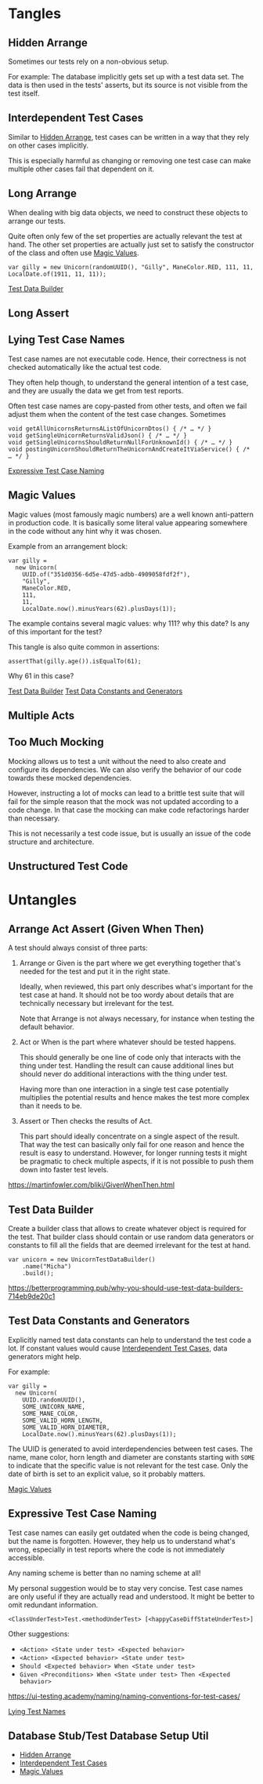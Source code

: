# Tangles

## Hidden Arrange

Sometimes our tests rely on a non-obvious setup.

For example: The database implicitly gets set up with a test data set.
The data is then used in the tests' asserts, but its source is not visible from the test itself.

## Interdependent Test Cases

Similar to [Hidden Arrange](#hidden-arrange), test cases can be written in a way that they rely on other cases implicitly.

This is especially harmful as changing or removing one test case can make multiple other cases fail that dependent on it.

## Long Arrange

When dealing with big data objects, we need to construct these objects to arrange our tests.

Quite often only few of the set properties are actually relevant the test at hand.
The other set properties are actually just set to satisfy the constructor of the class and often use [Magic Values](#magic-values).

```
var gilly = new Unicorn(randomUUID(), "Gilly", ManeColor.RED, 111, 11, LocalDate.of(1911, 11, 11));
```

[Test Data Builder](#test-data-builder)

## Long Assert

## Lying Test Case Names

Test case names are not executable code.
Hence, their correctness is not checked automatically like the actual test code.

They often help though, to understand the general intention of a test case, and they are usually the data we get from test reports.

Often test case names are copy-pasted from other tests, and often we fail adjust them when the content of the test case changes.
Sometimes

```
void getAllUnicornsReturnsAListOfUnicornDtos() { /* … */ }
void getSingleUnicornReturnsValidJson() { /* … */ }
void getSingleUnicornsShouldReturnNullForUnknownId() { /* … */ }
void postingUnicornShouldReturnTheUnicornAndCreateItViaService() { /* … */ }
```

[Expressive Test Case Naming](#expressive-test-case-naming)

## Magic Values

Magic values (most famously magic numbers) are a well known anti-pattern in production code.
It is basically some literal value appearing somewhere in the code without any hint why it was chosen.

Example from an arrangement block:

```
var gilly =
  new Unicorn(
    UUID.of("351d0356-6d5e-47d5-adbb-4909058fdf2f"),
    "Gilly",
    ManeColor.RED,
    111,
    11,
    LocalDate.now().minusYears(62).plusDays(1));
```

The example contains several magic values: why 111? why this date? Is any of this important for the test?

This tangle is also quite common in assertions:

```
assertThat(gilly.age()).isEqualTo(61);
```

Why 61 in this case?

[Test Data Builder](#test-data-builder)
[Test Data Constants and Generators](#test-data-constants-and-generators)

## Multiple Acts

## Too Much Mocking

Mocking allows us to test a unit without the need to also create and configure its dependencies.
We can also verify the behavior of our code towards these mocked dependencies.

However, instructing a lot of mocks can lead to a brittle test suite that will fail for the simple reason that the mock was not updated according to a code change.
In that case the mocking can make code refactorings harder than necessary.

This is not necessarily a test code issue, but is usually an issue of the code structure and architecture.

## Unstructured Test Code

# Untangles

## Arrange Act Assert (Given When Then)

A test should always consist of three parts:

1. Arrange or Given is the part where we get everything together that's needed for the test and put it in the right state.

   Ideally, when reviewed, this part only describes what's important for the test case at hand.
   It should not be too wordy about details that are technically necessary but irrelevant for the test.

   Note that Arrange is not always necessary, for instance when testing the default behavior.

2. Act or When is the part where whatever should be tested happens.

   This should generally be one line of code only that interacts with the thing under test.
   Handling the result can cause additional lines but should never do additional interactions with the thing under test.

   Having more than one interaction in a single test case potentially multiplies the potential results and hence makes the test more complex than it needs to be.

3. Assert or Then checks the results of Act.

   This part should ideally concentrate on a single aspect of the result.
   That way the test can basically only fail for one reason and hence the result is easy to understand.
   However, for longer running tests it might be pragmatic to check multiple aspects, if it is not possible to push them down into faster test levels.

https://martinfowler.com/bliki/GivenWhenThen.html

## Test Data Builder

Create a builder class that allows to create whatever object is required for the test.
That builder class should contain or use random data generators or constants to fill all the fields that are deemed irrelevant for the test at hand.

```
var unicorn = new UnicornTestDataBuilder()
    .name("Micha")
    .build();
```

https://betterprogramming.pub/why-you-should-use-test-data-builders-714eb9de20c1

## Test Data Constants and Generators

Explicitly named test data constants can help to understand the test code a lot.
If constant values would cause [Interdependent Test Cases](#interdependent-test-cases), data generators might help.

For example:

```
var gilly =
  new Unicorn(
    UUID.randomUUID(),
    SOME_UNICORN_NAME,
    SOME_MANE_COLOR,
    SOME_VALID_HORN_LENGTH,
    SOME_VALID_HORN_DIAMETER,
    LocalDate.now().minusYears(62).plusDays(1));
```

The UUID is generated to avoid interdependencies between test cases.
The name, mane color, horn length and diameter are constants starting with `SOME` to indicate that the specific value is not relevant for the test case.
Only the date of birth is set to an explicit value, so it probably matters.

[Magic Values](#magic-values)

## Expressive Test Case Naming

Test case names can easily get outdated when the code is being changed, but the name is forgotten.
However, they help us to understand what's wrong, especially in test reports where the code is not immediately accessible.

Any naming scheme is better than no naming scheme at all!

My personal suggestion would be to stay very concise.
Test case names are only useful if they are actually read and understood.
It might be better to omit redundant information.

```plain
<ClassUnderTest>Test.<methodUnderTest> [<happyCaseDiffStateUnderTest>]
```

Other suggestions:

- `<Action> <State under test> <Expected behavior>`
- `<Action> <Expected behavior> <State under test>`
- `Should <Expected behavior> When <State under test>`
- `Given <Preconditions> When <State under test> Then <Expected behavior>`

https://ui-testing.academy/naming/naming-conventions-for-test-cases/

[Lying Test Names](#lying-test-case-names)

## Database Stub/Test Database Setup Util

- [Hidden Arrange](#hidden-arrange)
- [Interdependent Test Cases](#interdependent-test-cases)
- [Magic Values](#magic-values)
